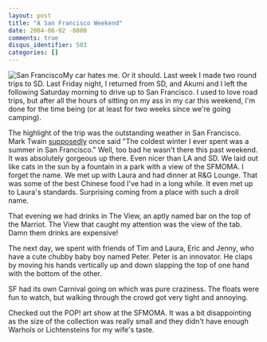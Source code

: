 ```yaml
---
layout: post
title: "A San Francisco Weekend"
date: 2004-06-02 -0800
comments: true
disqus_identifier: 503
categories: []
---
```

![San Francisco](/images/sanFran.jpg)My car hates me. Or it should. Last
week I made two round trips to SD. Last Friday night, I returned from
SD, and Akumi and I left the following Saturday morning to drive up to
San Francisco. I used to love road trips, but after all the hours of
sitting on my ass in my car this weekend, I'm done for the time being
(or at least for two weeks since we're going camping).

The highlight of the trip was the outstanding weather in San Francisco.
Mark Twain [supposedly](http://www.snopes.com/quotes/twain.htm) once
said "The coldest winter I ever spent was a summer in San Francisco."
Well, too bad he wasn't there this past weekend. It was absolutely
gorgeous up there. Even nicer than LA and SD. We laid out like cats in
the sun by a fountain in a park with a view of the SFMOMA. I forget the
name. We met up with Laura and had dinner at R&G Lounge. That was some
of the best Chinese food I've had in a long while. It even met up to
Laura's standards. Surprising coming from a place with such a droll
name.

That evening we had drinks in The View, an aptly named bar on the top of
the Marriot. The View that caught my attention was the view of the tab.
Damn them drinks are expensive!

The next day, we spent with friends of Tim and Laura, Eric and Jenny,
who have a cute chubby baby boy named Peter. Peter is an innovator. He
claps by moving his hands vertically up and down slapping the top of one
hand with the bottom of the other.

SF had its own Carnival going on which was pure craziness. The floats
were fun to watch, but walking through the crowd got very tight and
annoying.

Checked out the POP! art show at the SFMOMA. It was a bit disappointing
as the size of the collection was really small and they didn't have
enough Warhols or Lichtensteins for my wife's taste.

